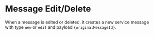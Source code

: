 # Message Edit/Delete

When a message is edited or deleted, it creates a new service message with type `new` or `edit` and payload `{originalMessageId}`.

